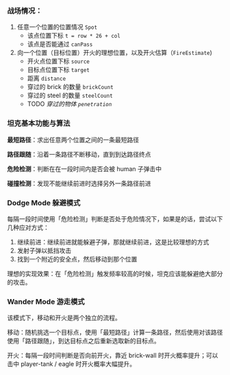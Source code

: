 ### 战场情况：

1. 任意一个位置的位置情况 `Spot`
   * 该点位置下标  `t = row * 26 + col`
   * 该点是否能通过 `canPass`
2. 向一个位置（目标位置）开火的理想位置，以及开火估算（`FireEstimate`)
   * 开火点位置下标 `source`
   * 目标点位置下标 `target`
   * 距离 `distance`
   * 穿过的 brick 的数量 `brickCount`
   * 穿过的 steel 的数量 `steelCount`
   * TODO *穿过的物体 `penetration`*


### 坦克基本功能与算法

**最短路径**：求出任意两个位置之间的一条最短路径

**路径跟随**：沿着一条路径不断移动，直到到达路径终点

**危险检测**：判断在在一段时间内是否会被 human 子弹击中

**碰撞检测**：发现不能继续前进时选择另外一条路径前进


### Dodge Mode 躲避模式

每隔一段时间使用「危险检测」判断是否处于危险情况下，如果是的话，尝试以下几种应对方式：

1. 继续前进：继续前进就能躲避子弹，那就继续前进，这是比较理想的方式
2. 发射子弹以抵挡攻击
3. 找到一个附近的安全点，然后移动到那个位置

理想的实现效果：在「危险检测」触发频率较高的时候，坦克应该能躲避绝大部分的攻击。

### Wander Mode 游走模式

该模式下，移动和开火是两个独立的流程。

移动：随机挑选一个目标点，使用「最短路径」计算一条路径，然后使用对该路径使用「路径跟随」，到达目标点之后重新选取新的目标点。

开火：每隔一段时间判断是否向前开火，靠近 brick-wall 时开火概率提升；可以击中 player-tank / eagle 时开火概率大幅提升。

